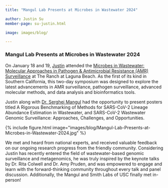 ```yaml
---
title: "Mangul Lab Presents at Microbes in Wastewater 2024"

author: Justin Su
member-page: su-justin.html

image: images/blog/

---
```

### Mangul Lab Presents at Microbes in Wastewater 2024

On January 18 and 19, [Justin](https://mangul-lab-usc.github.io/members/xu-henry.html) attended the [Microbes in Wastewater: Molecular Approaches in Pathogen & Antimicrobial Resistance (AMR) Surveillance](https://www.wastewateramr2024.com/) at The Ranch at Laguna Beach. As the first of its kind in Southern California, this two-day symposium was designed to explore the latest advancements in AMR surveillance, pathogen surveillance, advanced molecular methods, and data analysis and bioinformatics tools. 

Justin along with [Dr. Serghei Mangul](https://mangul-lab-usc.github.io/members/serghei-mangul.html) had the opportunity to present posters titled A Rigorous Benchmarking of Methods for SARS-CoV-2 Lineage Abundance Estimation in Wastewater, and SARS-CoV-2 Wastewater Genomic Surveillance: Approaches, Challenges, and Opportunities. 

{% include figure.html image="images/blog/Mangul-Lab-Presents-at-Microbes-in-Wastewater-2024.jpg" %}

We met and heard from national experts, and received valuable feedback on our ongoing research progress from the friendly community. Considering Justin has recently entered the field of wastewater-based genomic surveillance and metagenomics, he was truly inspired by the keynote talks by Dr. Rita Colwell and Dr. Amy Pruden, and was empowered to engage and learn with the forward-thinking community throughout every talk and panel discussion. Additionally, the Mangul and Smith Labs of USC finally met in-person!
